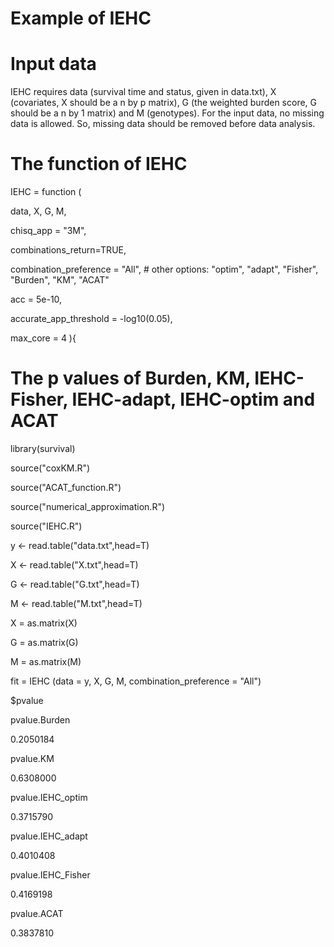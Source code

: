 # Example of IEHC
# Input data
IEHC requires data (survival time and status, given in data.txt), X (covariates, X should be a n by p matrix), G (the weighted burden score, G should be a n by 1 matrix) and M (genotypes). For the input data, no missing data is allowed. So, missing data should be removed before data analysis.
# The function of IEHC
IEHC = function (

  data, X, G, M,
  
  chisq_app = "3M",
  
  combinations_return=TRUE,
  
  combination_preference = "All", # other options: "optim", "adapt", "Fisher", "Burden", "KM", "ACAT"
  
  acc = 5e-10,
  
  accurate_app_threshold = -log10(0.05),
  
  max_core = 4
){
# The p values of Burden, KM, IEHC-Fisher, IEHC-adapt, IEHC-optim and ACAT
library(survival)

source("coxKM.R")

source("ACAT_function.R")

source("numerical_approximation.R")

source("IEHC.R")

y <- read.table("data.txt",head=T)

X <- read.table("X.txt",head=T)

G <- read.table("G.txt",head=T)

M <- read.table("M.txt",head=T)

X = as.matrix(X)

G = as.matrix(G)

M = as.matrix(M)

fit = IEHC (data = y, X, G, M, combination_preference = "All")

$pvalue

  pvalue.Burden

  0.2050184 
  

  pvalue.KM

  0.6308000
  

  pvalue.IEHC_optim

  0.3715790
  

  pvalue.IEHC_adapt

  0.4010408


  pvalue.IEHC_Fisher

  0.4169198


  pvalue.ACAT

  0.3837810
